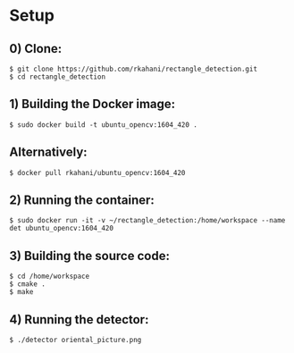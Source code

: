 
# Setup
## 0) Clone:
```
$ git clone https://github.com/rkahani/rectangle_detection.git
$ cd rectangle_detection
```

## 1) Building the Docker image:
`$ sudo docker build -t ubuntu_opencv:1604_420 .`

## Alternatively:
`$ docker pull rkahani/ubuntu_opencv:1604_420 `

## 2) Running the container:
`$ sudo docker run -it -v ~/rectangle_detection:/home/workspace --name det ubuntu_opencv:1604_420`

## 3) Building the source code:
```
$ cd /home/workspace
$ cmake .
$ make
```

## 4) Running the detector:
`$ ./detector oriental_picture.png`


